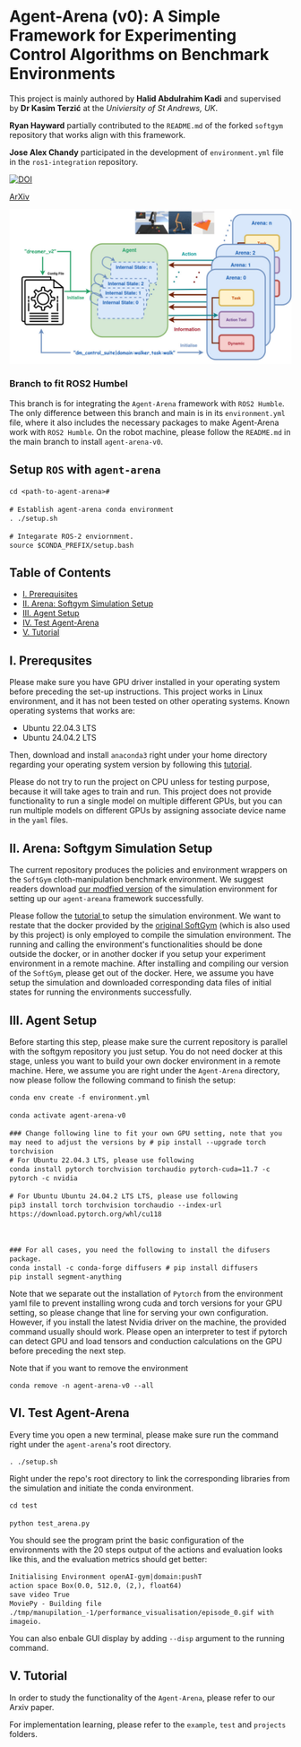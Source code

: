 <h1>  Agent-Arena (v0): A Simple Framework for Experimenting Control Algorithms on Benchmark Environments </h1>

This project is mainly authored by **Halid Abdulrahim Kadi** and supervised by **Dr Kasim Terzić** at the *Univiersity of St Andrews, UK*.

**Ryan Hayward** partially contributed to the `README.md` of the forked `softgym` repository that works align with this framework.

**Jose Alex Chandy** participated in the development of `environment.yml` file in the `ros1-integration` repository.


[![DOI](https://zenodo.org/badge/933415395.svg)](https://doi.org/10.5281/zenodo.14876793)

[ArXiv](https://arxiv.org/abs/2504.06468)


![plot](assets/agent-arena.jpg)



<h3>  Branch to fit ROS2 Humbel</h3>

This branch is for integrating the `Agent-Arena` framework with `ROS2 Humble`. The only difference between this branch and main is in its `environment.yml` file, where it also includes the necessary packages to make Agent-Arena work with `ROS2 Humble`. On the robot machine, please follow the `README.md` in the main branch to install `agent-arena-v0`.


##  Setup `ROS` with `agent-arena`
```
cd <path-to-agent-arena>#

# Establish agent-arena conda environment
. ./setup.sh  

# Integarate ROS-2 enviornment.
source $CONDA_PREFIX/setup.bash 
```


## Table of Contents

- [I. Prerequisites](#prerequsites)
- [II. Arena: Softgym Simulation Setup](#simulation)
- [III. Agent Setup](#agent)
- [IV. Test Agent-Arena](#test)
- [V. Tutorial](#tutorial)

## I. Prerequsites

Please make sure you have GPU driver installed in your operating system before preceding the set-up instructions. This project works in Linux environment, and it has not been tested on other operating systems. Known operating systems that works are:

* Ubuntu 22.04.3 LTS
* Ubuntu 24.04.2 LTS

Then, download and install `anaconda3` right under your home directory regarding your operating system version by following this [tutorial](https://docs.anaconda.com/free/anaconda/install/linux/).

Please do not try to run the project on CPU unless for testing purpose, because it will take ages to train and run. This project does not provide functionality to run a single model on multiple different GPUs, but you can run multiple models on different GPUs by assigning associate device name in the `yaml` files.

## II. Arena: Softgym Simulation Setup

The current repository produces the policies and environment wrappers on the `SoftGym` cloth-manipulation benchmark environment. We suggest readers download [our modfied version](https://github.com/halid1020/softgym/tree/master) of the simulation environment for setting up our `agent-areana` framework successfully.

Please follow the [tutorial ](https://github.com/halid1020/softgym/blob/master/README.md)to setup the simulation environment. We want to restate that the docker provided by the [original SoftGym](https://github.com/Xingyu-Lin/softgym) (which is also used by this project) is only employed to compile the simulation environment. The running and calling the environment's functionalities should be done outside the docker, or in another docker if you setup your experiment environment in a remote machine. After installing and compiling our version of the `SoftGym`, please get out of the docker. Here, we assume you have setup the simulation and downloaded corresponding data files of initial states for running the environments successfully.

## III. Agent Setup

Before starting this step, please make sure the current repository is parallel with the softgym repository you just setup. You do not need docker at this stage, unless you want to build your own docker environment in a remote machine. Here, we assume you are right under the `Agent-Arena` directory, now please follow the following command to finish the setup:

```
conda env create -f environment.yml

conda activate agent-arena-v0

### Change following line to fit your own GPU setting, note that you may need to adjust the versions by # pip install --upgrade torch torchvision
# For Ubuntu 22.04.3 LTS, please use following
conda install pytorch torchvision torchaudio pytorch-cuda=11.7 -c pytorch -c nvidia

# For Ubuntu Ubuntu 24.04.2 LTS LTS, please use following
pip3 install torch torchvision torchaudio --index-url https://download.pytorch.org/whl/cu118



### For all cases, you need the following to install the difusers package.
conda install -c conda-forge diffusers # pip install diffusers
pip install segment-anything
```

Note that we separate out the installation of `Pytorch` from the environment yaml file to prevent installing wrong cuda and torch versions for your GPU setting, so please change that line for serving your own configuration. However, if you install the latest Nvidia driver on the machine, the provided command usually should work. Please open an interpreter to test if pytorch can detect GPU and load tensors and conduction calculations on the GPU before preceding the next step.

Note that if you want to remove the environment

```
conda remove -n agent-arena-v0 --all  
```

## VI. Test Agent-Arena

Every time you open a new terminal, please make sure run the command right under the `agent-arena`'s root directory.

```
. ./setup.sh
```

Right under the repo's root directory to link the corresponding libraries from the simulation and initiate the conda environment.

```
cd test

python test_arena.py

```

You should see the program print the basic configuration of the environments with the 20 steps output of the actions and evaluation looks like this,  and the evaluation metrics should get better:

```
Initialising Environment openAI-gym|domain:pushT
action space Box(0.0, 512.0, (2,), float64)
save video True
MoviePy - Building file ./tmp/manupilation_-1/performance_visualisation/episode_0.gif with imageio.
```

You can also enbale GUI display by adding `--disp` argument to the running command.

## V. Tutorial

In order to study the functionality of the `Agent-Arena`, please refer to our Arxiv paper.

For implementation learning, please refer to the `example`, `test` and `projects` folders.

